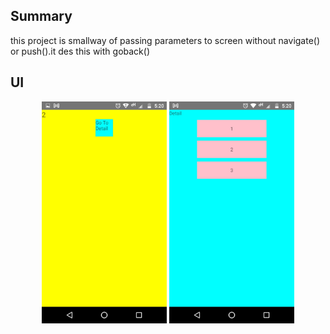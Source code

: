 ## Summary

this project is smallway of passing parameters to screen without navigate() or push().it des this with goback()

## UI

<p align="center">
<img src="./Source/Images/Home.jpeg" alt="drawing" width="200"    />
<img src="./Source/Images/Detail.jpeg" alt="drawing" width="200"    />

</p>
